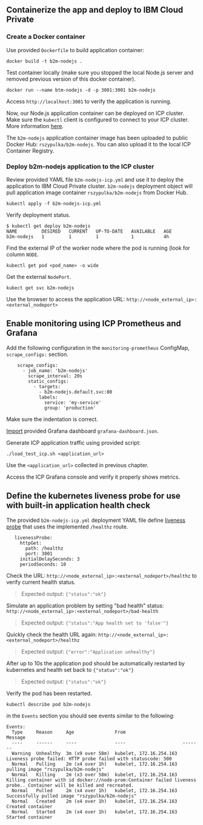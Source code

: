 ## Containerize the app and deploy to IBM Cloud Private

### Create a Docker container

Use provided `Dockerfile` to build application container:

```
docker build -t b2m-nodejs .
```

Test container locally (make sure you stopped the local Node.js server and removed previous version of this docker container).

```
docker run --name btm-nodejs -d -p 3001:3001 b2m-nodejs
```
Access `http://localhost:3001` to verify the application is running.


Now, our Node.js application container can be deployed on ICP cluster. Make sure the `kubectl` client is configured to connect to your ICP cluster. More information [here](https://www.ibm.com/support/knowledgecenter/SSBS6K_3.1.1/manage_cluster/install_kubectl.html).

The `b2m-nodejs` application container image has been uploaded to public Docker Hub: `rszypulka/b2m-nodejs`. You can also upload it to the local ICP Container Registry.

### Deploy b2m-nodejs application to the ICP cluster

Review provided YAML file `b2m-nodejs-icp.yml` and use it to deploy the application to IBM Cloud Private cluster. `b2m-nodejs` deployment object will pull application image container `rszypulka/b2m-nodejs` from Docker Hub.

```
kubectl apply -f b2m-nodejs-icp.yml
```

Verify deployment status.

```
$ kubectl get deploy b2m-nodejs
NAME         DESIRED   CURRENT   UP-TO-DATE   AVAILABLE   AGE
b2m-nodejs   1         1         1            1           4h
```

Find the external IP of the worker node where the pod is running (look for column `NODE`.

```
kubectl get pod <pod_name> -o wide
```

Get the external `NodePort`.

```
kubect get svc b2m-nodejs
```

Use the browser to access the application URL: `http://<node_external_ip>:<external_nodeport>` 



## Enable monitoring using ICP Prometheus and Grafana

Add the following configuration in the `monitoring-prometheus` ConfigMap, `scrape_configs:` section.

```
    scrape_configs:
      - job_name: 'b2m-nodejs'
        scrape_interval: 20s
        static_configs:
          - targets:
            - b2m-nodejs.default.svc:80
            labels:
              service: 'my-service'
              group: 'production'
```
Make sure the indentation is correct.

[Import](http://docs.grafana.org/reference/export_import/) provided Grafana dashboard `grafana-dashboard.json`.

Generate ICP application traffic using provided script:

```
./load_test_icp.sh <application_url>
```
Use the `<application_url>` collected in previous chapter.

Access the ICP Grafana console and verify it properly shows metrics.


## Define the kubernetes liveness probe for use with built-in application health check

The provided `b2m-nodejs-icp.yml` deployment YAML file define [liveness probe](https://kubernetes.io/docs/tasks/configure-pod-container/configure-liveness-readiness-probes/#define-a-liveness-http-request) that uses the implemented `/healthz` route.

```
   livenessProbe:
     httpGet:
       path: /healthz
       port: 3001
     initialDelaySeconds: 3
     periodSeconds: 10
```
Check the URL: `http://<node_external_ip>:<external_nodeport>/healthz` to verify current health status.

>Expected output: `{"status":"ok"}`

Simulate an application problem by setting "bad health" status: `http://<node_external_ip>:<external_nodeport>/bad-health`

>Expected output: `{"status":"App health set to 'false'"}`

Quickly check the health URL again: `http://<node_external_ip>:<external_nodeport>/healthz`

>Expected output: `{"error":"Application unhealthy"}`

After up to 10s the application pod should be automatically restarted by kubernetes and health set back to `{"status":"ok"}`

>Expected output: `{"status":"ok"}`

Verify the pod has been restarted.

```
kubectl describe pod b2m-nodejs
```

in the `Events` section you should see events similar to the following:

```
Events:
  Type     Reason     Age               From                     Message
  ----     ------     ----              ----                     -------
  Warning  Unhealthy  3m (x9 over 58m)  kubelet, 172.16.254.163  Liveness probe failed: HTTP probe failed with statuscode: 500
  Normal   Pulling    2m (x4 over 1h)   kubelet, 172.16.254.163  pulling image "rszypulka/b2m-nodejs"
  Normal   Killing    2m (x3 over 58m)  kubelet, 172.16.254.163  Killing container with id docker://node-prom:Container failed liveness probe.. Container will be killed and recreated.
  Normal   Pulled     2m (x4 over 1h)   kubelet, 172.16.254.163  Successfully pulled image "rszypulka/b2m-nodejs"
  Normal   Created    2m (x4 over 1h)   kubelet, 172.16.254.163  Created container
  Normal   Started    2m (x4 over 1h)   kubelet, 172.16.254.163  Started container
```

